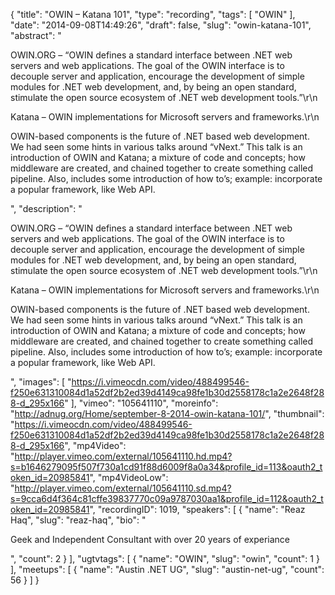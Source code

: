 {
  "title": "OWIN – Katana 101",
  "type": "recording",
  "tags": [
    "OWIN"
  ],
  "date": "2014-09-08T14:49:26",
  "draft": false,
  "slug": "owin-katana-101",
  "abstract": "<p>OWIN.ORG – “OWIN defines a standard interface between .NET web servers and web applications. The goal of the OWIN interface is to decouple server and application, encourage the development of simple modules for .NET web development, and, by being an open standard, stimulate the open source ecosystem of .NET web development tools.”\r\n</p><p>Katana – OWIN implementations for Microsoft servers and frameworks.\r\n</p><p>OWIN-based components is the future of .NET based web development. We had seen some hints in various talks around “vNext.” This talk is an introduction of OWIN and Katana; a mixture of code and concepts; how middleware are created, and chained together to create something called pipeline. Also, includes some introduction of how to’s; example: incorporate a popular framework, like Web API.</p>",
  "description": "<p>OWIN.ORG – “OWIN defines a standard interface between .NET web servers and web applications. The goal of the OWIN interface is to decouple server and application, encourage the development of simple modules for .NET web development, and, by being an open standard, stimulate the open source ecosystem of .NET web development tools.”\r\n</p><p>Katana – OWIN implementations for Microsoft servers and frameworks.\r\n</p><p>OWIN-based components is the future of .NET based web development. We had seen some hints in various talks around “vNext.” This talk is an introduction of OWIN and Katana; a mixture of code and concepts; how middleware are created, and chained together to create something called pipeline. Also, includes some introduction of how to’s; example: incorporate a popular framework, like Web API.</p>",
  "images": [
    "https://i.vimeocdn.com/video/488499546-f250e631310084d1a52df2b2ed39d4149ca98fe1b30d2558178c1a2e2648f288-d_295x166"
  ],
  "vimeo": "105641110",
  "moreinfo": "http://adnug.org/Home/september-8-2014-owin-katana-101/",
  "thumbnail": "https://i.vimeocdn.com/video/488499546-f250e631310084d1a52df2b2ed39d4149ca98fe1b30d2558178c1a2e2648f288-d_295x166",
  "mp4Video": "http://player.vimeo.com/external/105641110.hd.mp4?s=b1646279095f507f730a1cd91f88d6009f8a0a34&profile_id=113&oauth2_token_id=20985841",
  "mp4VideoLow": "http://player.vimeo.com/external/105641110.sd.mp4?s=9cca6d4f364c81cffe39837770c09a9787030aa1&profile_id=112&oauth2_token_id=20985841",
  "recordingID": 1019,
  "speakers": [
    {
      "name": "Reaz Haq",
      "slug": "reaz-haq",
      "bio": "<p>Geek and Independent Consultant with over 20 years of experiance</p>",
      "count": 2
    }
  ],
  "ugtvtags": [
    {
      "name": "OWIN",
      "slug": "owin",
      "count": 1
    }
  ],
  "meetups": [
    {
      "name": "Austin .NET UG",
      "slug": "austin-net-ug",
      "count": 56
    }
  ]
}